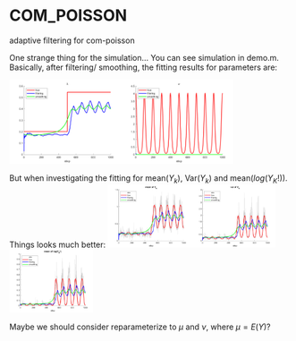# COM_POISSON
 adaptive filtering for com-poisson


One strange thing for the simulation... You can see simulation in demo.m.
Basically, after filtering/ smoothing, the fitting results for parameters are:

<img src="https://github.com/weigcdsb/COM_POISSON/blob/main/lambda.png" width="200"/><img src="https://github.com/weigcdsb/COM_POISSON/blob/main/nu.png" width="200"/>

But when investigating the fitting for mean($Y_k$), Var($Y_k$) and mean($log(Y_K!)$). Things looks much better:
<img src="https://github.com/weigcdsb/COM_POISSON/blob/main/meanY.png" width="150"/><img src="https://github.com/weigcdsb/COM_POISSON/blob/main/varY.png" width="150"/><img src="https://github.com/weigcdsb/COM_POISSON/blob/main/meanLogYfac.png" width="150"/>

Maybe we should consider reparameterize to $\mu$ and $\nu$, where $\mu = E(Y)$?

